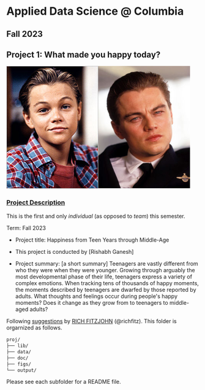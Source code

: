 # Applied Data Science @ Columbia
## Fall 2023
## Project 1: What made you happy today?

![image](figs/title.jpeg)

### [Project Description](doc/Proj1_desc.md)
This is the first and only *individual* (as opposed to *team*) this semester. 

Term: Fall 2023

+ Project title: Happiness from Teen Years through Middle-Age
+ This project is conducted by [Rishabh Ganesh]

+ Project summary: [a short summary] Teenagers are vastly different from who they were when they were younger. Growing through arguably the most developmental phase of their life, teenagers express a variety of complex emotions. When tracking tens of thousands of happy moments, the moments described by teenagers are dwarfed by those reported by adults. What thoughts and feelings occur during people's happy moments? Does it change as they grow from to teenagers to middle-aged adults?

Following [suggestions](http://nicercode.github.io/blog/2013-04-05-projects/) by [RICH FITZJOHN](http://nicercode.github.io/about/#Team) (@richfitz). This folder is orgarnized as follows.

```
proj/
├── lib/
├── data/
├── doc/
├── figs/
└── output/
```

Please see each subfolder for a README file.
